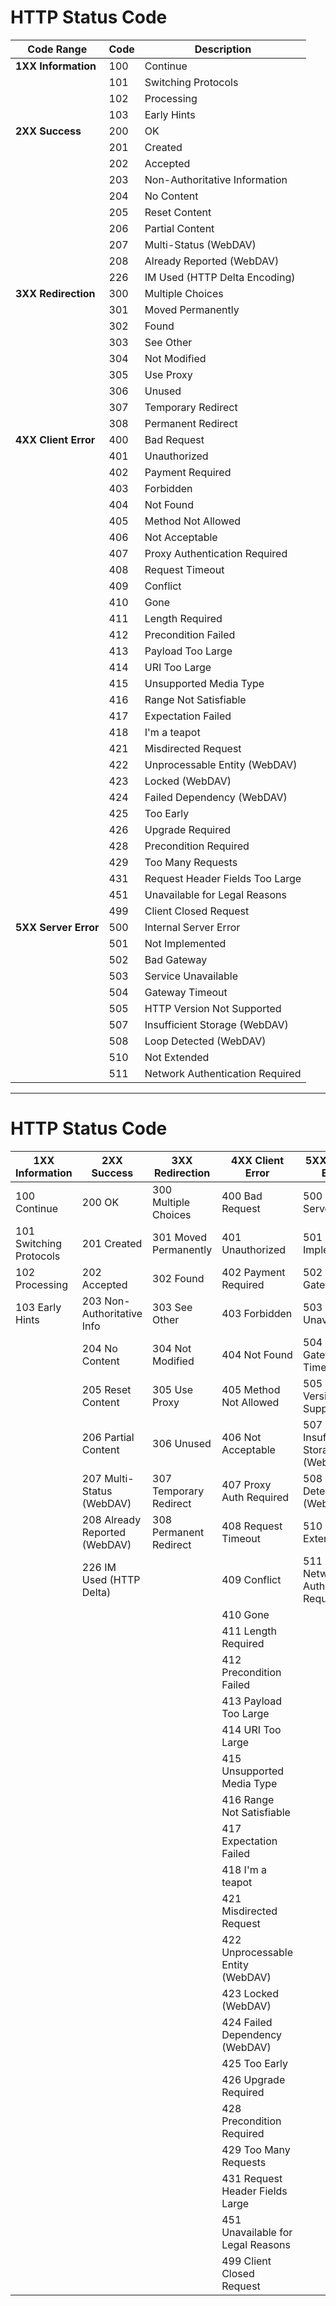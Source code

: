 # HTTP Status Code

| Code Range | Code | Description                          |
|------------|------|--------------------------------------|
| **1XX Information** | 100  | Continue                             |
|            | 101  | Switching Protocols                 |
|            | 102  | Processing                          |
|            | 103  | Early Hints                         |
| **2XX Success**     | 200  | OK                                   |
|            | 201  | Created                             |
|            | 202  | Accepted                            |
|            | 203  | Non-Authoritative Information       |
|            | 204  | No Content                          |
|            | 205  | Reset Content                       |
|            | 206  | Partial Content                     |
|            | 207  | Multi-Status (WebDAV)               |
|            | 208  | Already Reported (WebDAV)           |
|            | 226  | IM Used (HTTP Delta Encoding)       |
| **3XX Redirection** | 300  | Multiple Choices                    |
|            | 301  | Moved Permanently                   |
|            | 302  | Found                               |
|            | 303  | See Other                           |
|            | 304  | Not Modified                        |
|            | 305  | Use Proxy                           |
|            | 306  | Unused                              |
|            | 307  | Temporary Redirect                  |
|            | 308  | Permanent Redirect                  |
| **4XX Client Error** | 400  | Bad Request                        |
|            | 401  | Unauthorized                        |
|            | 402  | Payment Required                    |
|            | 403  | Forbidden                           |
|            | 404  | Not Found                           |
|            | 405  | Method Not Allowed                  |
|            | 406  | Not Acceptable                      |
|            | 407  | Proxy Authentication Required       |
|            | 408  | Request Timeout                     |
|            | 409  | Conflict                            |
|            | 410  | Gone                                |
|            | 411  | Length Required                     |
|            | 412  | Precondition Failed                 |
|            | 413  | Payload Too Large                  |
|            | 414  | URI Too Large                      |
|            | 415  | Unsupported Media Type              |
|            | 416  | Range Not Satisfiable               |
|            | 417  | Expectation Failed                  |
|            | 418  | I'm a teapot                        |
|            | 421  | Misdirected Request                 |
|            | 422  | Unprocessable Entity (WebDAV)       |
|            | 423  | Locked (WebDAV)                     |
|            | 424  | Failed Dependency (WebDAV)          |
|            | 425  | Too Early                           |
|            | 426  | Upgrade Required                    |
|            | 428  | Precondition Required               |
|            | 429  | Too Many Requests                   |
|            | 431  | Request Header Fields Too Large     |
|            | 451  | Unavailable for Legal Reasons       |
|            | 499  | Client Closed Request               |
| **5XX Server Error** | 500  | Internal Server Error              |
|            | 501  | Not Implemented                     |
|            | 502  | Bad Gateway                         |
|            | 503  | Service Unavailable                 |
|            | 504  | Gateway Timeout                     |
|            | 505  | HTTP Version Not Supported          |
|            | 507  | Insufficient Storage (WebDAV)       |
|            | 508  | Loop Detected (WebDAV)              |
|            | 510  | Not Extended                        |
|            | 511  | Network Authentication Required     |

---

# HTTP Status Code

| **1XX Information**   | **2XX Success**              | **3XX Redirection**         | **4XX Client Error**           | **5XX Server Error**               |
|------------------------|-----------------------------|-----------------------------|--------------------------------|-------------------------------------|
| 100 Continue           | 200 OK                      | 300 Multiple Choices        | 400 Bad Request                | 500 Internal Server Error          |
| 101 Switching Protocols| 201 Created                 | 301 Moved Permanently       | 401 Unauthorized               | 501 Not Implemented                |
| 102 Processing         | 202 Accepted                | 302 Found                   | 402 Payment Required           | 502 Bad Gateway                    |
| 103 Early Hints        | 203 Non-Authoritative Info  | 303 See Other               | 403 Forbidden                  | 503 Service Unavailable            |
|                        | 204 No Content              | 304 Not Modified            | 404 Not Found                  | 504 Gateway Timeout                |
|                        | 205 Reset Content           | 305 Use Proxy               | 405 Method Not Allowed         | 505 HTTP Version Not Supported     |
|                        | 206 Partial Content         | 306 Unused                  | 406 Not Acceptable             | 507 Insufficient Storage (WebDAV)  |
|                        | 207 Multi-Status (WebDAV)   | 307 Temporary Redirect      | 407 Proxy Auth Required        | 508 Loop Detected (WebDAV)         |
|                        | 208 Already Reported (WebDAV)| 308 Permanent Redirect     | 408 Request Timeout            | 510 Not Extended                   |
|                        | 226 IM Used (HTTP Delta)    |                             | 409 Conflict                   | 511 Network Auth Required          |
|                        |                             |                             | 410 Gone                       |                                     |
|                        |                             |                             | 411 Length Required            |                                     |
|                        |                             |                             | 412 Precondition Failed        |                                     |
|                        |                             |                             | 413 Payload Too Large          |                                     |
|                        |                             |                             | 414 URI Too Large              |                                     |
|                        |                             |                             | 415 Unsupported Media Type     |                                     |
|                        |                             |                             | 416 Range Not Satisfiable      |                                     |
|                        |                             |                             | 417 Expectation Failed         |                                     |
|                        |                             |                             | 418 I'm a teapot               |                                     |
|                        |                             |                             | 421 Misdirected Request        |                                     |
|                        |                             |                             | 422 Unprocessable Entity (WebDAV)|                                   |
|                        |                             |                             | 423 Locked (WebDAV)            |                                     |
|                        |                             |                             | 424 Failed Dependency (WebDAV) |                                     |
|                        |                             |                             | 425 Too Early                  |                                     |
|                        |                             |                             | 426 Upgrade Required           |                                     |
|                        |                             |                             | 428 Precondition Required      |                                     |
|                        |                             |                             | 429 Too Many Requests          |                                     |
|                        |                             |                             | 431 Request Header Fields Large|                                     |
|                        |                             |                             | 451 Unavailable for Legal Reasons|                                    |
|                        |                             |                             | 499 Client Closed Request      |                                     |

